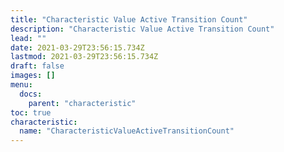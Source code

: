 ```yaml
---
title: "Characteristic Value Active Transition Count"
description: "Characteristic Value Active Transition Count"
lead: ""
date: 2021-03-29T23:56:15.734Z
lastmod: 2021-03-29T23:56:15.734Z
draft: false
images: []
menu:
  docs:
    parent: "characteristic"
toc: true
characteristic:
  name: "CharacteristicValueActiveTransitionCount"
---
```

